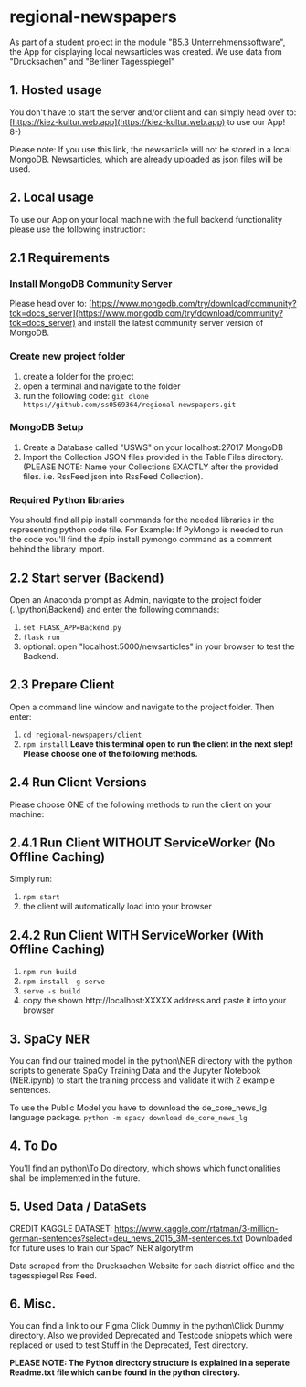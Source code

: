 # regional-newspapers

As part of a student project in the module "B5.3 Unternehmenssoftware", the App for displaying local newsarticles was created. We use data from "Drucksachen" and "Berliner Tagesspiegel"

## 1. Hosted usage

You don't have to start the server and/or client and can simply head over to:  
[https://kiez-kultur.web.app](https://kiez-kultur.web.app)  to use our App! 8-)

Please note:
If you use this link, the newsarticle will not be stored in a local MongoDB. Newsarticles, which are already uploaded as json files will be used.


## 2. Local usage
To use our App on your local machine with the full backend functionality please use the following instruction:

## 2.1 Requirements

### Install MongoDB Community Server
Please head over to:
[https://www.mongodb.com/try/download/community?tck=docs_server](https://www.mongodb.com/try/download/community?tck=docs_server)
and install the latest community server version of MongoDB.

### Create new project folder

 1. create a folder for the project
 2. open a terminal and navigate to the folder
 3. run the following code:
`git clone https://github.com/ss0569364/regional-newspapers.git`

### MongoDB Setup

1. Create a Database called "USWS" on your localhost:27017 MongoDB
2. Import the Collection JSON files provided in the Table Files directory. (PLEASE NOTE: Name your Collections EXACTLY after the provided files. i.e. RssFeed.json into RssFeed Collection).

### Required Python libraries

You should find all pip install commands for the needed libraries in the representing python code file.
For Example: If PyMongo is needed to run the code you'll find the #pip install pymongo command as a comment behind the library import.

## 2.2 Start server (Backend)

Open an Anaconda prompt as Admin, navigate to the project folder (..\python\Backend\) and enter the following commands:
1. `set FLASK_APP=Backend.py`
2. `flask run`
3. optional: open "localhost:5000/newsarticles" in your browser to test the Backend.

## 2.3 Prepare Client

Open a command line window and navigate to the project folder. Then enter:
1. `cd regional-newspapers/client`
2. `npm install`
**Leave this terminal open to run the client in the next step! Please choose one of the following methods.**

## 2.4 Run Client Versions
Please choose ONE of the following methods to run the client on your machine:

## 2.4.1 Run Client WITHOUT ServiceWorker (No Offline Caching)
Simply run:
1. `npm start`
2. the client will automatically load into your browser

## 2.4.2 Run Client WITH ServiceWorker (With Offline Caching)

1. `npm run build`
2. `npm install -g serve`
3. `serve -s build`
4. copy the shown http://localhost:XXXXX address and paste it into your browser

## 3. SpaCy NER
You can find our trained model in the python\NER directory with the python scripts to generate SpaCy Training Data and the Jupyter Notebook (NER.ipynb) to start the training process and validate it with 2 example sentences.

To use the Public Model you have to download the de_core_news_lg language package.
`python -m spacy download de_core_news_lg`

## 4. To Do
You'll find an python\To Do directory, which shows which functionalities shall be implemented in the future.

## 5. Used Data / DataSets
CREDIT KAGGLE DATASET: 
https://www.kaggle.com/rtatman/3-million-german-sentences?select=deu_news_2015_3M-sentences.txt
Downloaded for future uses to train our SpacY NER algorythm

Data scraped from the Drucksachen Website for each district office and the tagesspiegel Rss Feed.

## 6. Misc.
You can find a link to our Figma Click Dummy in the python\Click Dummy directory. Also we provided Deprecated and Testcode snippets which were replaced or used to test Stuff in the Deprecated, Test directory.

**PLEASE NOTE: The Python directory structure is explained in a seperate Readme.txt file which can be found in the python directory.**
